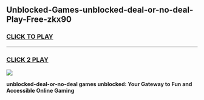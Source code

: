 
## Unblocked-Games-unblocked-deal-or-no-deal-Play-Free-zkx90
<h3>
<a href="https://premium76.site?title=unblocked-deal-or-no-deal&ref=23A">CLICK TO PLAY</a></h3>
<hr>

<h3>
<a href="https://premium76.site?title=unblocked-deal-or-no-deal&ref=23A">CLICK 2 PLAY</a>
  
</h3>

<a href="https://premium76.site?title=unblocked-deal-or-no-deal&ref=23A"><img src="https://clearcache.store/games.png"></a>


**unblocked-deal-or-no-deal games unblocked: Your Gateway to Fun and Accessible Online Gaming**
